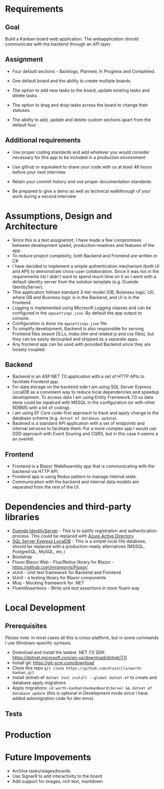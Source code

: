 # Requirements

## Goal
Build a Kanban board web application. The webapplication should communicate
with the backend through an API layer.

## Assignment

* Four default sections - Backlogs, Planned, In Progress and Completed.

* One default board and the ability to create multiple boards.

* The option to add new tasks to the board, update existing tasks and delete tasks.

* The option to drag and drop tasks across the board to change their statuses.

* The ability to add, update and delete custom sections apart from the default
four.

## Additional requirements

* Use proper coding standards and add whatever you would consider necessary
for this app to be included in a production environment

* Use github or equivalent to share your code with us at least 48 hours before your
next interview

* Retain your commit history and use proper documentation standards

* Be prepared to give a demo as well as technical walkthrough of your work
during a second interview 

# Assumptions, Design and Architecture

* Since this is a test assignemnt, I have made a few compromises between development speed, production-readines and features of the app.
* To reduce project complexity, both Backend and Frontend are written in C#
* I have decided to implement a simple authentication mechanism (both UI and API) to demonstrate cross-user collaboration. Since it was not in the requirements list I didn't want to spend much time on it so I went with a default identity server from the solution template (e.g. Duende IdentityServer).
* This application follows standard 3-tier model (DB, Buisness logic, UI), where DB and Business logic is in the Backend, and UI is in the Frontend.
* Logging is implemented using Microsoft.Logging classes and can be configured in the `appsettings.json`. By default the app output to console.
* Configuration is done via `appsettings.json` file.
* To simplify development, Backend is also responsible for serving Frontend files (wasm DLLs, index.htm and related js and css files), but they can be easily decoupled and shipped as a separate apps.
* Any frontend app can be used with provided Backend since they are loosely coupled.

## Backend

* Backend is an ASP.NET 7.0 application with a set of HTTP APIs to facilitate Frontend app.
* For data storage on the backend side I am using SQL Server Express LocalDB as a convinient way to reduce local dependencies and speedup development. To access data I am using Entity Framework 7.0 so data store could be repalced with MSSQL in the configuration (or with other RDBMS with a bit of coding).
* I am using EF Core code-first approach to track and apply change to the database schema (e.g. `dotnet ef database update`).
* Backned is a standard API application with a set of endpoints and internal services to facilitate them. For a more complex app I would use DDD approach with Event Souring and CQRS, but in this case it seems a an overkill.

## Frontend

* Frontend is a Blazor WebAssembly app that is communicating with the backend via HTTP API.
* Frontend app is using Redux pattern to manage internal state.
* Communication with the backend and internal data models are separated from the rest of the UI.

# Dependencies and third-party libraries

- [Duende IdentityServer](https://duendesoftware.com/products/identityserver) - This is to siplify registration and authentication process. This could be replaced with [Azure Active Directory](https://github.com/dotnet/aspnetcore/blob/main/src/Identity/README.md)
- [SQL Server Express LocalDB](https://learn.microsoft.com/en-us/sql/database-engine/configure-windows/sql-server-express-localdb?view=sql-server-ver16) - This is a simpel local-file database, should be replaced with a production-ready alternatives (MSSQL, PostgreSQL, MySQL, etc.)
- Bootstrap
- Fluxor.Blazor.Web - Flux/Redux library for Blazor - https://github.com/mrpmorris/Fluxor/
- xUnit - Unit test framework for Backend and Frontend
- bUnit - a testing library for Blazor components
- Moq - Mocking framework for .NET
- FluentAssertions - Write unit test assertions in more fluent way

# Local Development

## Prerequisites

*Please note:* In most cases all this is cross-platform, but in some commands I use Windows-specific syntaxis.

- Download and install the lastest .NET 7.0 SDK: https://dotnet.microsoft.com/en-us/download/dotnet/7.0
- Install git: https://git-scm.com/download
- Clone this repo `git clone https://github.com/drussilla/worth-kanban.git`
- Install dotnet-ef `dotnet tool install --global dotnet-ef` to create and database apply migrations
- Apply migrations: `cd worth-kanban\KanbanBoard\Server && dotnet ef database update` (this is optional in Development mode since I have added automigration code for dev envs).

## Tests

# Production

# Future Impovements

* Archive tasks/stages/boards
* Use SignarR to add interactivity to the board
* Add support for images, rich text, markdown

